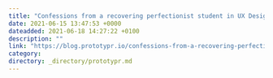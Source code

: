 ```yaml
---
title: "Confessions from a recovering perfectionist student in UX Design"
date: 2021-06-15 13:47:53 +0000
dateadded: 2021-06-18 14:27:22 +0100
description: ""
link: "https://blog.prototypr.io/confessions-from-a-recovering-perfectionist-student-in-ux-design-bce64c4407e7?source=rss----eb297ea1161a---4"
category:
directory: _directory/prototypr.md
---
```

